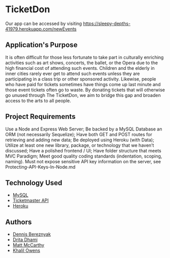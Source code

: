 # TicketDon

Our app can be accessed by visiting https://sleepy-depths-41979.herokuapp.com/newEvents

## Application's Purpose

  It is often difficult for those less fortunate to take part in culturally enriching activities such as art shows, concerts, the ballet, or the Opera due to the high financial cost of attending such events. Children and the elderly in inner cities rarely ever get to attend such events unless they are participating in a class trip or other sponsored activity. Likewise, people who have paid for tickets sometimes have things come up last minute and those event tickets often go to waste. By donating tickets that will otherwise go unused through The TicketDon, we aim to bridge this gap and broaden access to the arts to all people.

## Project Requirements

  Use a Node and Express Web Server;
  Be backed by a MySQL Database an ORM (not necessarily Sequelize);
  Have both GET and POST routes for retrieving and adding new data;
  Be deployed using Heroku (with Data);
  Utilize at least one new library, package, or technology that we haven’t discussed;
  Have a polished frontend / UI;
  Have folder structure that meets MVC Paradigm;
  Meet good quality coding standards (indentation, scoping, naming).
  Must not expose sensitive API key information on the server, see Protecting-API-Keys-In-Node.md

## Technology Used

* [MySQL](https://www.mysql.com/)
* [Ticketmaster API](https://developer.ticketmaster.com/)
* [Heroku](https://dashboard.heroku.com/apps)



## Authors

* [Dennis Bereznyak](https://github.com/bereznd1)
* [Drita Dhami](https://github.com/azdmom)
* [Matt McCarthy](https://github.com/mccartmz)
* [Khalil Owens](https://github.com/KhalilOwens)


  
